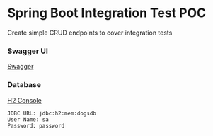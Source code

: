 # Spring Boot Integration Test POC

Create simple CRUD endpoints to cover integration tests

### Swagger UI
[Swagger](http://localhost:8080/swagger-ui.html)

### Database
[H2 Console](http://localhost:8080/h2-console)

```
JDBC URL: jdbc:h2:mem:dogsdb
User Name: sa
Password: password
```